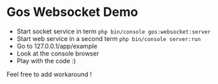 Gos Websocket Demo
==================

- Start socket service in term `php bin/console gos:websocket:server`
- Start web service in a second term `php bin/console server:run`
- Go to 127.0.0.1/app/example
- Look at the console browser
- Play with the code :)

Feel free to add workaround !
